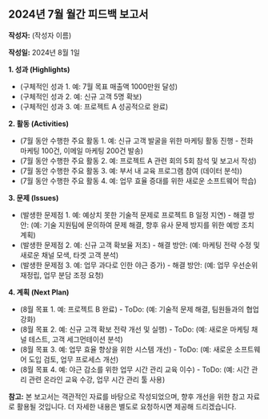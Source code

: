 ## 2024년 7월 월간 피드백 보고서

**작성자:** (작성자 이름)

**작성일:** 2024년 8월 1일


**1. 성과 (Highlights)**

* (구체적인 성과 1.  예: 7월 목표 매출액 1000만원 달성)
* (구체적인 성과 2. 예: 신규 고객 5명 확보)
* (구체적인 성과 3. 예: 프로젝트 A 성공적으로 완료)


**2. 활동 (Activities)**

* (7월 동안 수행한 주요 활동 1. 예: 신규 고객 발굴을 위한 마케팅 활동 진행 - 전화 마케팅 100건, 이메일 마케팅 200건 발송)
* (7월 동안 수행한 주요 활동 2. 예: 프로젝트 A 관련 회의 5회 참석 및 보고서 작성)
* (7월 동안 수행한 주요 활동 3. 예: 부서 내 교육 프로그램 참여 (데이터 분석))
* (7월 동안 수행한 주요 활동 4. 예: 업무 효율 증대를 위한 새로운 소프트웨어 학습)


**3. 문제 (Issues)**

* (발생한 문제점 1. 예: 예상치 못한 기술적 문제로 프로젝트 B 일정 지연) - 해결 방안: (예: 기술 지원팀에 문의하여 문제 해결, 향후 유사 문제 방지를 위한 예방 조치 계획)
* (발생한 문제점 2. 예:  신규 고객 확보율 저조) - 해결 방안: (예: 마케팅 전략 수정 및 새로운 채널 모색, 타겟 고객 분석)
* (발생한 문제점 3. 예:  업무 과다로 인한 야근 증가) - 해결 방안: (예: 업무 우선순위 재정립, 업무 분담 조정 요청)


**4. 계획 (Next Plan)**

* (8월 목표 1. 예: 프로젝트 B 완료) - ToDo: (예: 기술적 문제 해결, 팀원들과의 협업 강화)
* (8월 목표 2. 예: 신규 고객 확보 전략 개선 및 실행) - ToDo: (예: 새로운 마케팅 채널 테스트, 고객 세그먼테이션 분석)
* (8월 목표 3. 예: 업무 효율 향상을 위한 시스템 개선) - ToDo: (예: 새로운 소프트웨어 도입 검토, 업무 프로세스 개선)
* (8월 목표 4. 예: 야근 감소를 위한 업무 시간 관리 교육 이수) - ToDo: (예: 시간 관리 관련 온라인 교육 수강, 업무 시간 관리 툴 사용)


**참고:**  본 보고서는 객관적인 자료를 바탕으로 작성되었으며, 향후 개선을 위한 참고 자료로 활용될 것입니다.  더 자세한 내용은 별도로 요청하시면 제공해 드리겠습니다.